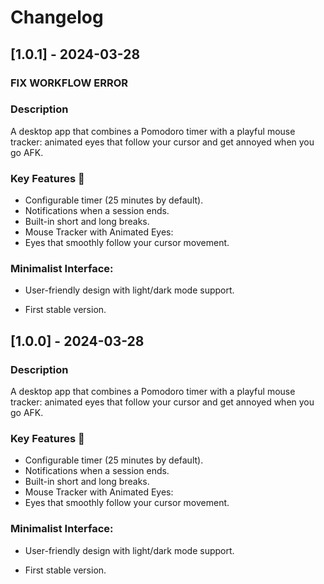 # Changelog

## [1.0.1] - 2024-03-28

### FIX WORKFLOW ERROR

### Description

A desktop app that combines a Pomodoro timer with a playful mouse tracker: animated eyes that follow your cursor and get annoyed when you go AFK.

### Key Features 🚀

- Configurable timer (25 minutes by default).
- Notifications when a session ends.
- Built-in short and long breaks.
- Mouse Tracker with Animated Eyes:
- Eyes that smoothly follow your cursor movement.

### Minimalist Interface:

- User-friendly design with light/dark mode support.

- First stable version.

## [1.0.0] - 2024-03-28

### Description

A desktop app that combines a Pomodoro timer with a playful mouse tracker: animated eyes that follow your cursor and get annoyed when you go AFK.

### Key Features 🚀

- Configurable timer (25 minutes by default).
- Notifications when a session ends.
- Built-in short and long breaks.
- Mouse Tracker with Animated Eyes:
- Eyes that smoothly follow your cursor movement.

### Minimalist Interface:

- User-friendly design with light/dark mode support.

- First stable version.
